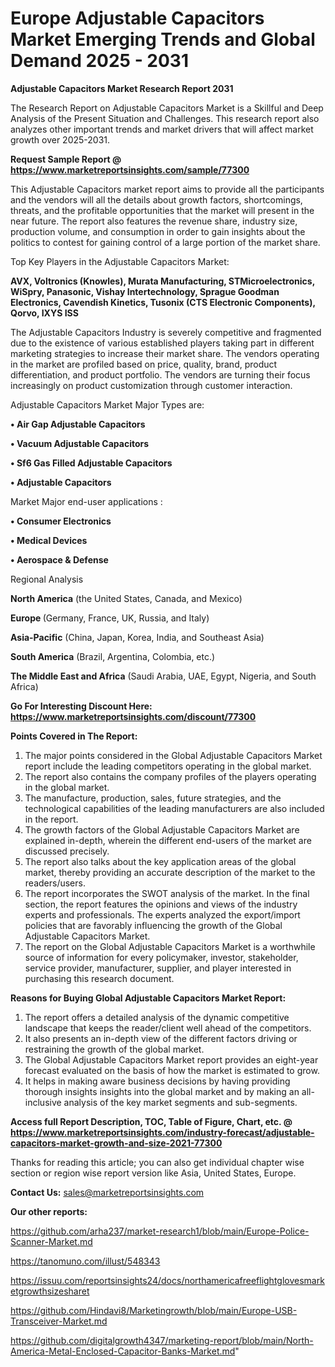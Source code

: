 # Europe Adjustable Capacitors Market Emerging Trends and Global Demand 2025 - 2031

<strong>Adjustable Capacitors Market Research Report 2031</strong>

The Research Report on Adjustable Capacitors Market is a Skillful and Deep Analysis of the Present Situation and Challenges. This research report also analyzes other important trends and market drivers that will affect market growth over 2025-2031.

<strong>Request Sample Report @ <a href=https://www.marketreportsinsights.com/sample/77300>https://www.marketreportsinsights.com/sample/77300</a></strong>

This Adjustable Capacitors market report aims to provide all the participants and the vendors will all the details about growth factors, shortcomings, threats, and the profitable opportunities that the market will present in the near future. The report also features the revenue share, industry size, production volume, and consumption in order to gain insights about the politics to contest for gaining control of a large portion of the market share.

Top Key Players in the Adjustable Capacitors Market:

<strong>AVX, Voltronics (Knowles), Murata Manufacturing, STMicroelectronics, WiSpry, Panasonic, Vishay Intertechnology, Sprague Goodman Electronics, Cavendish Kinetics, Tusonix (CTS Electronic Components), Qorvo, IXYS ISS</strong>

The Adjustable Capacitors Industry is severely competitive and fragmented due to the existence of various established players taking part in different marketing strategies to increase their market share. The vendors operating in the market are profiled based on price, quality, brand, product differentiation, and product portfolio. The vendors are turning their focus increasingly on product customization through customer interaction.

Adjustable Capacitors Market Major Types are:

<strong>• Air Gap Adjustable Capacitors

• Vacuum Adjustable Capacitors

• Sf6 Gas Filled Adjustable Capacitors

• Adjustable Capacitors</strong>

Market Major end-user applications :

<strong>• Consumer Electronics

• Medical Devices

• Aerospace & Defense</strong>

Regional Analysis

</u><strong><b>North America</b></strong> (the United States, Canada, and Mexico)

<strong><b>Europe </b></strong>(Germany, France, UK, Russia, and Italy)

<strong><b>Asia-Pacific</b></strong> (China, Japan, Korea, India, and Southeast Asia)

<strong><b>South America</b></strong> (Brazil, Argentina, Colombia, etc.)

<strong><b>The Middle East and Africa</b></strong> (Saudi Arabia, UAE, Egypt, Nigeria, and South Africa)

<strong>Go For Interesting Discount Here: <a href=https://www.marketreportsinsights.com/discount/77300>https://www.marketreportsinsights.com/discount/77300</a></strong>

<strong>Points Covered in The Report:</strong>
<ol>
  <li>The major points considered in the Global Adjustable Capacitors Market report include the leading competitors operating in the global market.</li>
  <li>The report also contains the company profiles of the players operating in the global market.</li>
  <li>The manufacture, production, sales, future strategies, and the technological capabilities of the leading manufacturers are also included in the report.</li>
  <li>The growth factors of the Global Adjustable Capacitors Market are explained in-depth, wherein the different end-users of the market are discussed precisely.</li>
  <li>The report also talks about the key application areas of the global market, thereby providing an accurate description of the market to the readers/users.</li>
  <li>The report incorporates the SWOT analysis of the market. In the final section, the report features the opinions and views of the industry experts and professionals. The experts analyzed the export/import policies that are favorably influencing the growth of the Global Adjustable Capacitors Market.</li>
  <li>The report on the Global Adjustable Capacitors Market is a worthwhile source of information for every policymaker, investor, stakeholder, service provider, manufacturer, supplier, and player interested in purchasing this research document.</li>
</ol>
<strong>Reasons for Buying Global Adjustable Capacitors Market Report:</strong>

<ol>
  <li>The report offers a detailed analysis of the dynamic competitive landscape that keeps the reader/client well ahead of the competitors.</li>
  <li>It also presents an in-depth view of the different factors driving or restraining the growth of the global market.</li>
  <li>The Global Adjustable Capacitors Market report provides an eight-year forecast evaluated on the basis of how the market is estimated to grow.</li>
  <li>It helps in making aware business decisions by having providing thorough insights insights into the global market and by making an all-inclusive analysis of the key market segments and sub-segments.</li>
</ol>
<strong>Access full Report Description, TOC, Table of Figure, Chart, etc. @ <a href=https://www.marketreportsinsights.com/industry-forecast/adjustable-capacitors-market-growth-and-size-2021-77300>https://www.marketreportsinsights.com/industry-forecast/adjustable-capacitors-market-growth-and-size-2021-77300</a></strong>


Thanks for reading this article; you can also get individual chapter wise section or region wise report version like Asia, United States, Europe.

<strong>Contact Us:</strong>
sales@marketreportsinsights.com

<strong>Our other reports:</strong>

<a href=https://github.com/arha237/market-research1/blob/main/Europe-Police-Scanner-Market.md>https://github.com/arha237/market-research1/blob/main/Europe-Police-Scanner-Market.md</a>

<a href=https://tanomuno.com/illust/548343>https://tanomuno.com/illust/548343</a>

<a href=https://issuu.com/reportsinsights24/docs/northamericafreeflightglovesmarketgrowthsizesharet>https://issuu.com/reportsinsights24/docs/northamericafreeflightglovesmarketgrowthsizesharet</a>

<a href=https://github.com/Hindavi8/Marketingrowth/blob/main/Europe-USB-Transceiver-Market.md>https://github.com/Hindavi8/Marketingrowth/blob/main/Europe-USB-Transceiver-Market.md</a>

<a href=https://github.com/digitalgrowth4347/marketing-report/blob/main/North-America-Metal-Enclosed-Capacitor-Banks-Market.md>https://github.com/digitalgrowth4347/marketing-report/blob/main/North-America-Metal-Enclosed-Capacitor-Banks-Market.md</a>"
